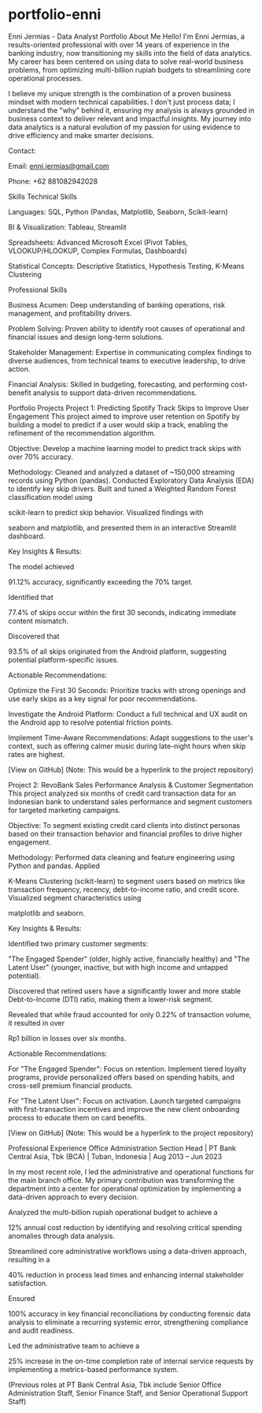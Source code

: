 # portfolio-enni
Enni Jermias - Data Analyst Portfolio
About Me
Hello! I'm Enni Jermias, a results-oriented professional with over 14 years of experience in the banking industry, now transitioning my skills into the field of data analytics. My career has been centered on using data to solve real-world business problems, from optimizing multi-billion rupiah budgets to streamlining core operational processes.





I believe my unique strength is the combination of a proven business mindset with modern technical capabilities. I don't just process data; I understand the "why" behind it, ensuring my analysis is always grounded in business context to deliver relevant and impactful insights. My journey into data analytics is a natural evolution of my passion for using evidence to drive efficiency and make smarter decisions.




Contact:


Email: enni.jermias@gmail.com 


Phone: +62 881082942028 

Skills
Technical Skills

Languages: SQL, Python (Pandas, Matplotlib, Seaborn, Scikit-learn) 






BI & Visualization: Tableau, Streamlit 



Spreadsheets: Advanced Microsoft Excel (Pivot Tables, VLOOKUP/HLOOKUP, Complex Formulas, Dashboards) 


Statistical Concepts: Descriptive Statistics, Hypothesis Testing, K-Means Clustering 





Professional Skills

Business Acumen: Deep understanding of banking operations, risk management, and profitability drivers.


Problem Solving: Proven ability to identify root causes of operational and financial issues and design long-term solutions.



Stakeholder Management: Expertise in communicating complex findings to diverse audiences, from technical teams to executive leadership, to drive action.




Financial Analysis: Skilled in budgeting, forecasting, and performing cost-benefit analysis to support data-driven recommendations.


Portfolio Projects
Project 1: Predicting Spotify Track Skips to Improve User Engagement
This project aimed to improve user retention on Spotify by building a model to predict if a user would skip a track, enabling the refinement of the recommendation algorithm.


Objective: Develop a machine learning model to predict track skips with over 70% accuracy.


Methodology: Cleaned and analyzed a dataset of ~150,000 streaming records using Python (pandas). Conducted Exploratory Data Analysis (EDA) to identify key skip drivers. Built and tuned a Weighted Random Forest classification model using 



scikit-learn to predict skip behavior. Visualized findings with 

seaborn and matplotlib, and presented them in an interactive Streamlit dashboard.

Key Insights & Results:

The model achieved 

91.12% accuracy, significantly exceeding the 70% target.

Identified that 

77.4% of skips occur within the first 30 seconds, indicating immediate content mismatch.

Discovered that 

93.5% of all skips originated from the Android platform, suggesting potential platform-specific issues.

Actionable Recommendations:


Optimize the First 30 Seconds: Prioritize tracks with strong openings and use early skips as a key signal for poor recommendations.


Investigate the Android Platform: Conduct a full technical and UX audit on the Android app to resolve potential friction points.


Implement Time-Aware Recommendations: Adapt suggestions to the user's context, such as offering calmer music during late-night hours when skip rates are highest.


[View on GitHub] (Note: This would be a hyperlink to the project repository)

Project 2: RevoBank Sales Performance Analysis & Customer Segmentation
This project analyzed six months of credit card transaction data for an Indonesian bank to understand sales performance and segment customers for targeted marketing campaigns.




Objective: To segment existing credit card clients into distinct personas based on their transaction behavior and financial profiles to drive higher engagement.



Methodology: Performed data cleaning and feature engineering using Python and pandas. Applied 

K-Means Clustering (scikit-learn) to segment users based on metrics like transaction frequency, recency, debt-to-income ratio, and credit score. Visualized segment characteristics using 





matplotlib and seaborn.

Key Insights & Results:

Identified two primary customer segments: 

"The Engaged Spender" (older, highly active, financially healthy) and "The Latent User" (younger, inactive, but with high income and untapped potential).


Discovered that retired users have a significantly lower and more stable Debt-to-Income (DTI) ratio, making them a lower-risk segment.

Revealed that while fraud accounted for only 0.22% of transaction volume, it resulted in over 

Rp1 billion in losses over six months.

Actionable Recommendations:

For "The Engaged Spender": Focus on retention. Implement tiered loyalty programs, provide personalized offers based on spending habits, and cross-sell premium financial products.

For "The Latent User": Focus on activation. Launch targeted campaigns with first-transaction incentives and improve the new client onboarding process to educate them on card benefits.

[View on GitHub] (Note: This would be a hyperlink to the project repository)

Professional Experience
Office Administration Section Head | PT Bank Central Asia, Tbk (BCA) | Tuban, Indonesia | Aug 2013 – Jun 2023 

In my most recent role, I led the administrative and operational functions for the main branch office. My primary contribution was transforming the department into a center for operational optimization by implementing a data-driven approach to every decision.

Analyzed the multi-billion rupiah operational budget to achieve a 

12% annual cost reduction by identifying and resolving critical spending anomalies through data analysis.

Streamlined core administrative workflows using a data-driven approach, resulting in a 

40% reduction in process lead times and enhancing internal stakeholder satisfaction.

Ensured 

100% accuracy in key financial reconciliations by conducting forensic data analysis to eliminate a recurring systemic error, strengthening compliance and audit readiness.

Led the administrative team to achieve a 

25% increase in the on-time completion rate of internal service requests by implementing a metrics-based performance system.


(Previous roles at PT Bank Central Asia, Tbk include Senior Office Administration Staff, Senior Finance Staff, and Senior Operational Support Staff) 
